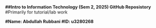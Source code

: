 **##Intro to Information Technology (Sem 2, 2025) GitHub Reposistory**
#Primarily for tutorial/lab work

**#Name: Abdullah Rubbani
#ID: u3280268**


